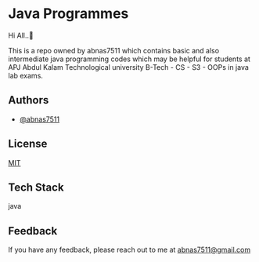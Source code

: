 
# Java Programmes

Hi All..👀

This is a repo owned by abnas7511 which contains basic and also intermediate java programming codes which may be helpful for students at APJ Abdul Kalam Technological university B-Tech - CS - S3 - OOPs in java lab exams.


## Authors

- [@abnas7511](https://www.github.com/abnas7511)


## License

[MIT](https://choosealicense.com/licenses/mit/)


## Tech Stack

java


## Feedback

If you have any feedback, please reach out to me at abnas7511@gmail.com

